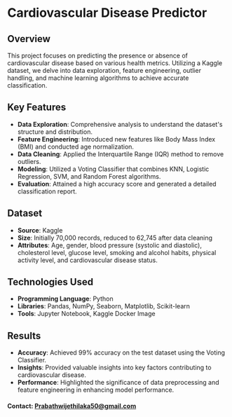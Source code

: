 # Cardiovascular Disease Predictor

## Overview
This project focuses on predicting the presence or absence of cardiovascular disease based on various health metrics. Utilizing a Kaggle dataset, we delve into data exploration, feature engineering, outlier handling, and machine learning algorithms to achieve accurate classification.

## Key Features
- **Data Exploration**: Comprehensive analysis to understand the dataset's structure and distribution.
- **Feature Engineering**: Introduced new features like Body Mass Index (BMI) and conducted age normalization.
- **Data Cleaning**: Applied the Interquartile Range (IQR) method to remove outliers.
- **Modeling**: Utilized a Voting Classifier that combines KNN, Logistic Regression, SVM, and Random Forest algorithms.
- **Evaluation**: Attained a high accuracy score and generated a detailed classification report.

## Dataset
- **Source**: Kaggle
- **Size**: Initially 70,000 records, reduced to 62,745 after data cleaning
- **Attributes**: Age, gender, blood pressure (systolic and diastolic), cholesterol level, glucose level, smoking and alcohol habits, physical activity level, and cardiovascular disease status.

## Technologies Used
- **Programming Language**: Python
- **Libraries**: Pandas, NumPy, Seaborn, Matplotlib, Scikit-learn
- **Tools**: Jupyter Notebook, Kaggle Docker Image

## Results
- **Accuracy**: Achieved 99% accuracy on the test dataset using the Voting Classifier.
- **Insights**: Provided valuable insights into key factors contributing to cardiovascular disease.
- **Performance**: Highlighted the significance of data preprocessing and feature engineering in enhancing model performance.

 #### **Contact**: [Prabathwijethilaka50@gmail.com](mailto:Prabathwijethilaka50@gmail.com)

